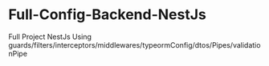 # Full-Config-Backend-NestJs
Full Project NestJs Using  guards/filters/interceptors/middlewares/typeormConfig/dtos/Pipes/validationPipe
